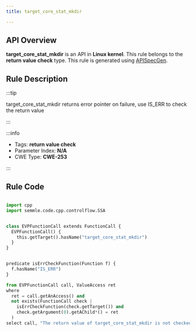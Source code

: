 ```yaml
---
title: target_core_stat_mkdir

---
```



## API Overview
**target_core_stat_mkdir** is an API in **Linux kernel**. This rule belongs to the **return value check** type. This rule is generated using [APISpecGen](../../tools/APISpecGen).
## Rule Description

:::tip

target_core_stat_mkdir returns error pointer on failure, use IS_ERR to check the return value

:::

:::info

- Tags: **return value check**
- Parameter Index: **N/A**
- CWE Type: **CWE-253**

:::

## Rule Code
```python

import cpp
import semmle.code.cpp.controlflow.SSA


class EVPFunctionCall extends FunctionCall {
  EVPFunctionCall() {
    this.getTarget().hasName("target_core_stat_mkdir")
  }
}


predicate isErrCheckFunction(Function f) {
  f.hasName("IS_ERR") 
}

from EVPFunctionCall call, ValueAccess ret
where
  ret = call.getAnAccess() and
  not exists(FunctionCall check |
    isErrCheckFunction(check.getTarget()) and
    check.getArgument(0).getAChild*() = ret
  )
select call, "The return value of target_core_stat_mkdir is not checked with IS_ERR."
    
```